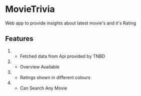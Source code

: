 # MovieTrivia
Web app  to provide insights about latest movie's and it's Rating

## Features 
  1) * Fetched data from Api provided by TNBD 
  2) * Overview Available
  3) * Ratings shown in different colours
  4) * Can Search Any Movie
